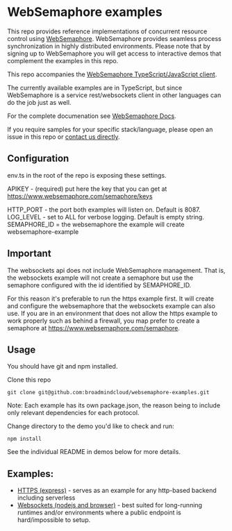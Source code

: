 # WebSemaphore examples

This repo provides reference implementations of concurrent resource control using [WebSemaphore](https://www.websemaphore.com/).
WebSemaphore provides seamless process synchronization in highly distributed environments.
Please note that by signing up to WebSemaphore you will get access to interactive demos that complement the examples in this repo.

This repo accompanies the [WebSemaphore TypeScript/JavaScript client](https://github.com/broadmindcloud/websemaphore). 

The currently available examples are in TypeScript, but since WebSemaphore is a service rest/websockets client in other languages can do the job just as well.

For the complete documenation see [WebSemaphore Docs](https://www.websemaphore.com/docs).

If you require samples for your specific stack/language, please open an issue in this repo or [contact us directly](https://www.websemaphore.com/contactus).


## Configuration
env.ts in the root of the repo is exposing these settings.

APIKEY - (required) put here the key that you can get at https://www.websemaphore.com/semaphore/keys

HTTP_PORT - the port both examples will listen on. Default is 8087.
LOG_LEVEL - set to ALL for verbose logging. Default is empty string.
SEMAPHORE_ID = the websemaphore the example will create websemaphore-example

## Important
The websockets api does not include WebSemaphore management. That is, the websockets example will not create a semaphore but use the semaphore configured with the id identified by SEMAPHORE_ID.

For this reason it's preferable to run the https example first. It will create and configure the websemaphore that the websockets example can also use.
If you are in an environment that does not allow the https example to work properly such as behind a firewall, you map prefer to create a semaphore at https://www.websemaphore.com/semaphore.

## Usage
You should have git and npm installed.

Clone this repo

`
git clone git@github.com:broadmindcloud/websemaphore-examples.git
`

Note: Each example has its own package.json, the reason being to include only relevant dependencies for each protocol.

Change directory to the demo you'd like to check and run:

`npm install`

See the individual README in demos below for more details.

## Examples:
* [HTTPS (express)](./http-express/README.md) - serves as an example for any http-based backend including serverless
* [Websockets (nodejs and browser)](./websockets/README.md) - best suited for long-running runtimes and/or environments where a public endpoint is hard/impossible to setup.